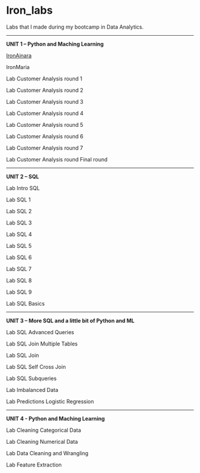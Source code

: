 # Iron_labs
Labs that I made during my bootcamp in Data Analytics.

***
**UNIT 1 – Python and Maching Learning**

[IronAinara](https://github.com/ainaraguerraf/Ironhack_labs/tree/main/UNIT%201%20-%20PYTHON%20%26%20ML/IronAinara)

IronMaria

Lab Customer Analysis round 1

Lab Customer Analysis round 2

Lab Customer Analysis round 3

Lab Customer Analysis round 4

Lab Customer Analysis round 5

Lab Customer Analysis round 6

Lab Customer Analysis round 7

Lab Customer Analysis round Final round

***
**UNIT 2 – SQL**

Lab Intro SQL

Lab SQL 1 

Lab SQL 2

Lab SQL 3

Lab SQL 4

Lab SQL 5

Lab SQL 6

Lab SQL 7

Lab SQL 8 

Lab SQL 9

Lab SQL Basics
***

**UNIT 3 – More SQL and a little bit of Python and ML**

Lab SQL Advanced Queries

Lab SQL Join Multiple Tables

Lab SQL Join

Lab SQL Self Cross Join

Lab SQL Subqueries

Lab Imbalanced Data

Lab Predictions Logistic Regression

***
**UNIT 4 - Python and Maching Learning**

Lab Cleaning Categorical Data

Lab Cleaning Numerical Data

Lab Data Cleaning and Wrangling

Lab Feature Extraction

